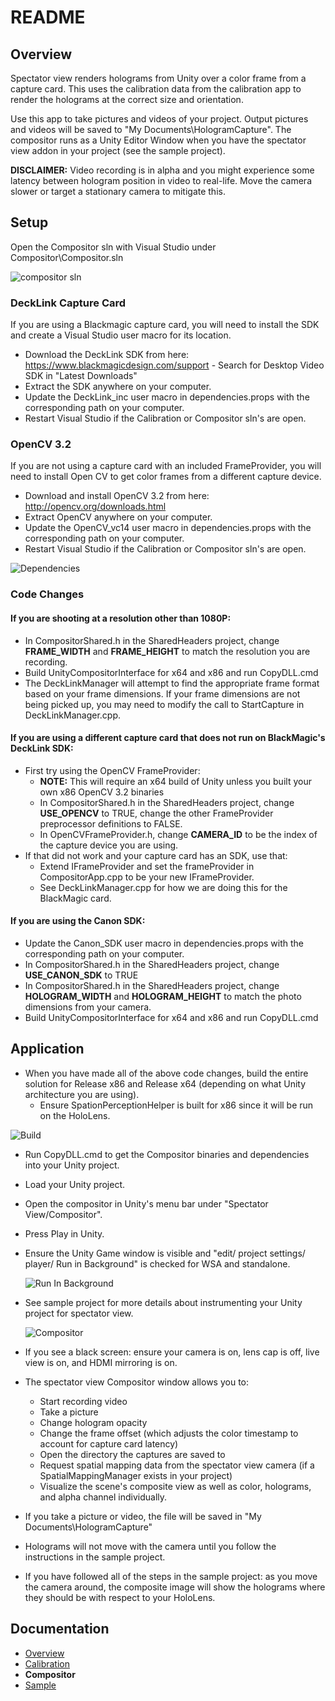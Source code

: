 # README
## Overview
Spectator view renders holograms from Unity over a color frame from a capture card.  This uses the calibration data from the calibration app to render the holograms at the correct size and orientation.  

Use this app to take pictures and videos of your project.  Output pictures and videos will be saved to "My Documents\HologramCapture\".
The compositor runs as a Unity Editor Window when you have the spectator view addon in your project (see the sample project).

**DISCLAIMER:** Video recording is in alpha and you might experience some latency between hologram position in video to real-life.  Move the camera slower or target a stationary camera to mitigate this.

## Setup
Open the Compositor sln with Visual Studio under Compositor\Compositor.sln

![compositor sln](../DocumentationImages/compositor_sln.png)

### DeckLink Capture Card
If you are using a Blackmagic capture card, you will need to install the SDK and create a Visual Studio user macro for its location.
+ Download the DeckLink SDK from here: https://www.blackmagicdesign.com/support - Search for Desktop Video SDK in "Latest Downloads"
+ Extract the SDK anywhere on your computer.
+ Update the DeckLink_inc user macro in dependencies.props with the corresponding path on your computer.
+ Restart Visual Studio if the Calibration or Compositor sln's are open.

### OpenCV 3.2
If you are not using a capture card with an included FrameProvider, you will need to install Open CV to get color frames from a different capture device.
+ Download and install OpenCV 3.2 from here: http://opencv.org/downloads.html
+ Extract OpenCV anywhere on your computer.
+ Update the OpenCV_vc14 user macro in dependencies.props with the corresponding path on your computer.
+ Restart Visual Studio if the Calibration or Compositor sln's are open.

![Dependencies](../DocumentationImages/dependencies.png)

### Code Changes

#### If you are shooting at a resolution other than 1080P:
+ In CompositorShared.h in the SharedHeaders project, change **FRAME_WIDTH** and **FRAME_HEIGHT** to match the resolution you are recording.
+ Build UnityCompositorInterface for x64 and x86 and run CopyDLL.cmd
+ The DeckLinkManager will attempt to find the appropriate frame format based on your frame dimensions.  If your frame dimensions are not being picked up, you may need to modify the call to StartCapture in DeckLinkManager.cpp.

#### If you are using a different capture card that does not run on BlackMagic's DeckLink SDK:
+ First try using the OpenCV FrameProvider:
    + **NOTE:** This will require an x64 build of Unity unless you built your own x86 OpenCV 3.2 binaries
    + In CompositorShared.h in the SharedHeaders project, change **USE_OPENCV** to TRUE, change the other FrameProvider preprocessor definitions to FALSE.
    + In OpenCVFrameProvider.h, change **CAMERA_ID** to be the index of the capture device you are using.
+ If that did not work and your capture card has an SDK, use that:
    + Extend IFrameProvider and set the frameProvider in CompositorApp.cpp to be your new IFrameProvider.
    + See DeckLinkManager.cpp for how we are doing this for the BlackMagic card.
    
#### If you are using the Canon SDK:
+ Update the Canon_SDK user macro in dependencies.props with the corresponding path on your computer.
+ In CompositorShared.h in the SharedHeaders project, change **USE_CANON_SDK** to TRUE
+ In CompositorShared.h in the SharedHeaders project, change **HOLOGRAM_WIDTH** and **HOLOGRAM_HEIGHT** to match the photo dimensions from your camera.
+ Build UnityCompositorInterface for x64 and x86 and run CopyDLL.cmd


## Application
+ When you have made all of the above code changes, build the entire solution for Release x86 and Release x64 (depending on what Unity architecture you are using).
    + Ensure SpationPerceptionHelper is built for x86 since it will be run on the HoloLens.

![Build](../DocumentationImages/compositor_build.png)

+ Run CopyDLL.cmd to get the Compositor binaries and dependencies into your Unity project.
+ Load your Unity project.
+ Open the compositor in Unity's menu bar under "Spectator View/Compositor".
+ Press Play in Unity.
+ Ensure the Unity Game window is visible and "edit/ project settings/ player/ Run in Background" is checked for WSA and standalone.

    ![Run In Background](../DocumentationImages/Unity/run_in_bg.png)

+ See sample project for more details about instrumenting your Unity project for spectator view.

    ![Compositor](../DocumentationImages/Unity/Compositor.png)

+ If you see a black screen: ensure your camera is on, lens cap is off, live view is on, and HDMI mirroring is on.
+ The spectator view Compositor window allows you to:
    + Start recording video
    + Take a picture
    + Change hologram opacity
    + Change the frame offset (which adjusts the color timestamp to account for capture card latency)
    + Open the directory the captures are saved to
    + Request spatial mapping data from the spectator view camera (if a SpatialMappingManager exists in your project)
    + Visualize the scene's composite view as well as color, holograms, and alpha channel individually.
+ If you take a picture or video, the file will be saved in "My Documents\HologramCapture\"
+ Holograms will not move with the camera until you follow the instructions in the sample project.
+ If you have followed all of the steps in the sample project: as you move the camera around, the composite image will show the holograms where they should be with respect to your HoloLens.


## Documentation
+ [Overview](../README.md)
+ [Calibration](../Calibration/README.md)
+ **Compositor**
+ [Sample](../Samples/README.md)
